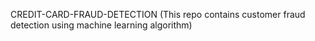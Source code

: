 CREDIT-CARD-FRAUD-DETECTION
(This repo contains customer fraud detection using machine learning  algorithm)
